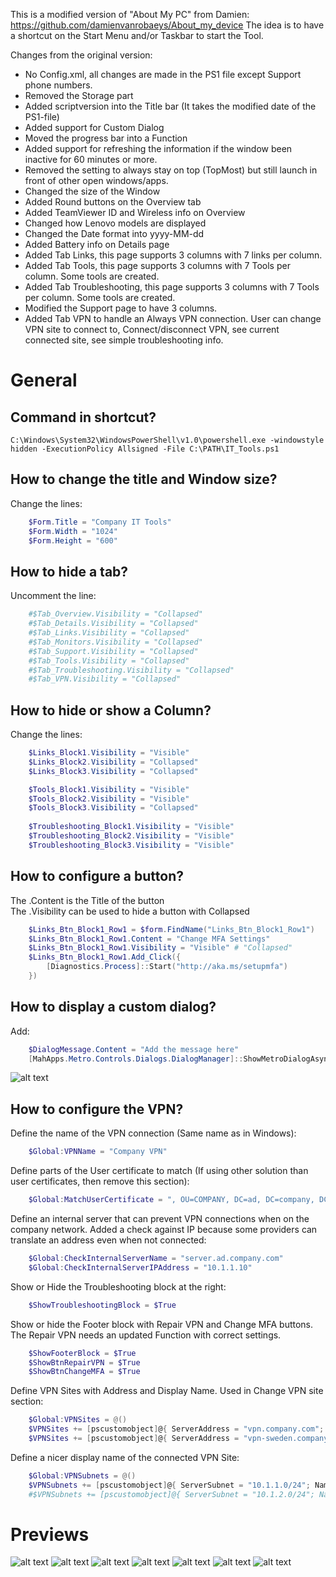 This is a modified version of "About My PC" from Damien: https://github.com/damienvanrobaeys/About_my_device
The idea is to have a shortcut on the Start Menu and/or Taskbar to start the Tool.

Changes from the original version:
- No Config.xml, all changes are made in the PS1 file except Support phone numbers.
- Removed the Storage part
- Added scriptversion into the Title bar (It takes the modified date of the PS1-file)
- Added support for Custom Dialog
- Moved the progress bar into a Function
- Added support for refreshing the information if the window been inactive for 60 minutes or more.
- Removed the setting to always stay on top (TopMost) but still launch in front of other open windows/apps.
- Changed the size of the Window
- Added Round buttons on the Overview tab
- Added TeamViewer ID and Wireless info on Overview
- Changed how Lenovo models are displayed
- Changed the Date format into yyyy-MM-dd
- Added Battery info on Details page
- Added Tab Links, this page supports 3 columns with 7 links per column.
- Added Tab Tools, this page supports 3 columns with 7 Tools per column. Some tools are created.
- Added Tab Troubleshooting, this page supports 3 columns with 7 Tools per column. Some tools are created.
- Modified the Support page to have 3 columns. 
- Added Tab VPN to handle an Always VPN connection. User can change VPN site to connect to, Connect/disconnect VPN, see current connected site, see simple troubleshooting info.

# General

## Command in shortcut?
```
C:\Windows\System32\WindowsPowerShell\v1.0\powershell.exe -windowstyle hidden -ExecutionPolicy Allsigned -File C:\PATH\IT_Tools.ps1
```

## How to change the title and Window size?
Change the lines:  
```powershell
    $Form.Title = "Company IT Tools"  
    $Form.Width = "1024"  
    $Form.Height = "600"  
```

## How to hide a tab?
Uncomment the line: 
```powershell 
    #$Tab_Overview.Visibility = "Collapsed"  
    #$Tab_Details.Visibility = "Collapsed"  
    #$Tab_Links.Visibility = "Collapsed"  
    #$Tab_Monitors.Visibility = "Collapsed"  
    #$Tab_Support.Visibility = "Collapsed"  
    #$Tab_Tools.Visibility = "Collapsed"  
    #$Tab_Troubleshooting.Visibility = "Collapsed"  
    #$Tab_VPN.Visibility = "Collapsed"
```

## How to hide or show a Column?
Change the lines: 
```powershell 
    $Links_Block1.Visibility = "Visible"  
    $Links_Block2.Visibility = "Collapsed"  
    $Links_Block3.Visibility = "Collapsed"  

    $Tools_Block1.Visibility = "Visible"
    $Tools_Block2.Visibility = "Visible"
    $Tools_Block3.Visibility = "Collapsed"
	
    $Troubleshooting_Block1.Visibility = "Visible"
    $Troubleshooting_Block2.Visibility = "Visible"
    $Troubleshooting_Block3.Visibility = "Visible"	
```

## How to configure a button?
The .Content is the Title of the button  
The .Visibility can be used to hide a button with Collapsed  
```powershell
    $Links_Btn_Block1_Row1 = $form.FindName("Links_Btn_Block1_Row1")  
    $Links_Btn_Block1_Row1.Content = "Change MFA Settings"  
    $Links_Btn_Block1_Row1.Visibility = "Visible" # "Collapsed"  
    $Links_Btn_Block1_Row1.Add_Click({  
        [Diagnostics.Process]::Start("http://aka.ms/setupmfa")  
    })  
```
	
## How to display a custom dialog?
Add:  
```powershell
    $DialogMessage.Content = "Add the message here"  
    [MahApps.Metro.Controls.Dialogs.DialogManager]::ShowMetroDialogAsync($form, $CustomDialog, $settings)  
```

![alt text](https://github.com/DanielSjogren/Company_IT_Tools/blob/main/previews/custom_dialog.png)

## How to configure the VPN?

Define the name of the VPN connection (Same name as in Windows):  
```powershell
    $Global:VPNName = "Company VPN"  
```

Define parts of the User certificate to match (If using other solution than user certificates, then remove this section):  
```powershell
    $Global:MatchUserCertificate = ", OU=COMPANY, DC=ad, DC=company, DC=com"  
```
    
Define an internal server that can prevent VPN connections when on the company network. Added a check against IP because some providers can translate an address even when not connected:  
```powershell
    $Global:CheckInternalServerName = "server.ad.company.com"  
    $Global:CheckInternalServerIPAddress = "10.1.1.10"  
```

Show or Hide the Troubleshooting block at the right:  
```powershell
    $ShowTroubleshootingBlock = $True  
```

Show or hide the Footer block with Repair VPN and Change MFA buttons. The Repair VPN needs an updated Function with correct settings.  
```powershell
    $ShowFooterBlock = $True  
    $ShowBtnRepairVPN = $True  
    $ShowBtnChangeMFA = $True  
```

Define VPN Sites with Address and Display Name. Used in Change VPN site section:  
```powershell
    $Global:VPNSites = @()
    $VPNSites += [pscustomobject]@{ ServerAddress = "vpn.company.com"; Name = "Automatic (Global)" }
    $VPNSites += [pscustomobject]@{ ServerAddress = "vpn-sweden.company.com"; Name = "Sweden" }
```

Define a nicer display name of the connected VPN Site:  
```powershell
    $Global:VPNSubnets = @()
    $VPNSubnets += [pscustomobject]@{ ServerSubnet = "10.1.1.0/24"; Name = "Sweden" }
    #$VPNSubnets += [pscustomobject]@{ ServerSubnet = "10.1.2.0/24"; Name = "another Country/location" }
```	

# Previews

![alt text](https://github.com/DanielSjogren/Company_IT_Tools/blob/main/previews/overview.png)
![alt text](https://github.com/DanielSjogren/Company_IT_Tools/blob/main/previews/details.png)
![alt text](https://github.com/DanielSjogren/Company_IT_Tools/blob/main/previews/links.png)
![alt text](https://github.com/DanielSjogren/Company_IT_Tools/blob/main/previews/support.png)
![alt text](https://github.com/DanielSjogren/Company_IT_Tools/blob/main/previews/tools.png)
![alt text](https://github.com/DanielSjogren/Company_IT_Tools/blob/main/previews/troubleshooting.png)
![alt text](https://github.com/DanielSjogren/Company_IT_Tools/blob/main/previews/vpn.png)